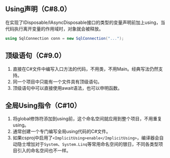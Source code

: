 ## Using声明（C#8.0）
在实现了IDisposable/IAsyncDisposable接口的类型的变量声明前加上using，当代码执行离开变量的作用域时，对象就会被释放。
```c#
using SqlConnection conn = new SqlConnection("...");
```

## 顶级语句（C#9.0）
1. 直接在C#文件中编写入口方法的代码，不用类，不用Main。经典写法仍然支持。
2. 同一个项目中只能有一个文件具有顶级语句。
3. 顶级语句中可以直接使用await语法，也可以申明函数。

## 全局Using指令（C#10）
1. 将global修饰符添加到using前，这个命名空间就应用到整个项目，不用重复using。
2. 通常创建一个专门编写全局using代码的C#文件。
3. 如果csproj中启用了`<ImplicitUsing>enable</ImplicitUsing>`，编译器会自动隐士增加对于`System`、`System.Linq`等常用命名空间的银日，不同各类型项目引入的命名空间也不一样。
